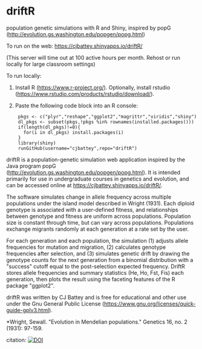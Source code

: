 # driftR
population genetic simulations with R and Shiny, inspired by popG (http://evolution.gs.washington.edu/popgen/popg.html)

To run on the web: 
https://cjbattey.shinyapps.io/driftR/

(This server will time out at 100 active hours per month. Rehost or run locally for large classroom settings)

To run locally: 

1. Install R (https://www.r-project.org/). Optionally, install rstudio (https://www.rstudio.com/products/rstudio/download/).

2. Paste the following code block into an R console: 

        pkgs <- c("plyr","reshape","ggplot2","magrittr","viridis","shiny")
        dl_pkgs <- subset(pkgs,!pkgs %in% rownames(installed.packages()))
        if(length(dl_pkgs)!=0){
          for(i in dl_pkgs) install.packages(i)
        }
        library(shiny)
        runGitHub(username="cjbattey",repo="driftR")


driftR is a population-genetic simulation web application inspired by the Java program popG (http://evolution.gs.washington.edu/popgen/popg.html). It is intended primarily for use in undergraduate courses in genetics and evolution, and can be accessed online at https://cjbattey.shinyapps.io/driftR/. 

The software simulates change in allele frequency across multiple populations under the island model described in Wright (1931). Each diploid genotype is associated with a user-defined fitness, and relationships between genotype and fitness are uniform across populations. Population size is constant through time, but can vary across populations. Populations exchange migrants randomly at each generation at a rate set by the user. 

For each generation and each population, the simulation (1) adjusts allele frequencies for mutation and migration, (2) calculates genotype frequencies after selection, and (3) simulates genetic drift by drawing the genotype counts for the next generation from a binomial distribution with a "success" cutoff equal to the post-selection expected frequency. DriftR stores allele frequencies and summary statistics (He, Ho, Fst, Fis) each generation, then plots the result using the faceting features of the R package "ggplot2". 

driftR was written by CJ Battey and is free for educational and other use under the Gnu General Public License (https://www.gnu.org/licenses/quick-guide-gplv3.html). 

*Wright, Sewall. "Evolution in Mendelian populations." Genetics 16, no. 2 (1931): 97-159.

citation: <a href="https://zenodo.org/badge/latestdoi/74150401"><img src="https://zenodo.org/badge/74150401.svg" alt="DOI"></a>
